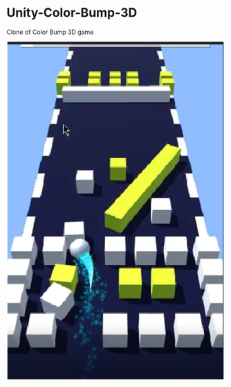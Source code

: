 # Unity-Color-Bump-3D
Clone of Color Bump 3D game

<p align="center">
  <img src="https://github.com/Ugur0855/Unity-Color-Bump-3D/blob/main/ScreenShots/1.PNG" width="500"/>
</p>
